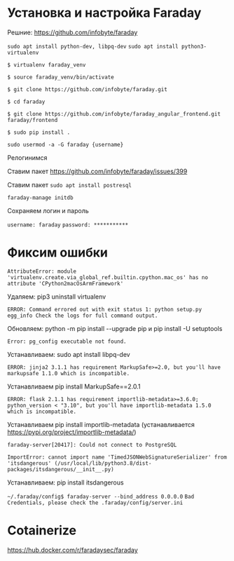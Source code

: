 # Установка и настройка Faraday
Решние: https://github.com/infobyte/faraday

`sudo apt install python-dev, libpq-dev`
`sudo apt install python3-virtualenv`

`$ virtualenv faraday_venv`

`$ source faraday_venv/bin/activate`

`$ git clone https://github.com/infobyte/faraday.git`

`$ cd faraday`

`$ git clone https://github.com/infobyte/faraday_angular_frontend.git faraday/frontend `

`$ sudo pip install .  `

`sudo usermod -a -G faraday {username}`

Релогинимся

Ставим пакет
https://github.com/infobyte/faraday/issues/399

Ставим пакет 
`sudo apt install postresql`

`faraday-manage initdb`

Сохраняем логин и пароль

`username: faraday`
`password: ***********`





# Фиксим ошибки

`AttributeError: module 'virtualenv.create.via_global_ref.builtin.cpython.mac_os' has no attribute 'CPython2macOsArmFramework'`

Удаляем: pip3 uninstall virtualenv


`ERROR: Command errored out with exit status 1: python setup.py egg_info Check the logs for full command output.`

Обновляем: python -m pip install --upgrade pip и pip install -U setuptools

`Error: pg_config executable not found.`

Устанавливаем: sudo apt install libpq-dev

`ERROR: jinja2 3.1.1 has requirement MarkupSafe>=2.0, but you'll have markupsafe 1.1.0 which is incompatible.`

Устанавливаем pip install MarkupSafe==2.0.1

`ERROR: flask 2.1.1 has requirement importlib-metadata>=3.6.0; python_version < "3.10", but you'll have importlib-metadata 1.5.0 which is incompatible.`

Устанавливаем pip install importlib-metadata (устанавливается https://pypi.org/project/importlib-metadata/)

`faraday-server[20417]: Could not connect to PostgreSQL` 

`ImportError: cannot import name 'TimedJSONWebSignatureSerializer' from 'itsdangerous' (/usr/local/lib/python3.8/dist-packages/itsdangerous/__init__.py)`

Устанавливаем: pip install itsdangerous

`~/.faraday/config$ faraday-server --bind_address 0.0.0.0`
`Bad Credentials, please check the .faraday/config/server.ini`

# Cotainerize

https://hub.docker.com/r/faradaysec/faraday
